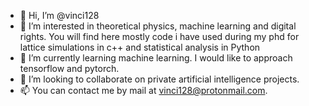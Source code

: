 - 👋 Hi, I’m @vinci128
- 👀 I’m interested in theoretical physics, machine learning and digital rights. You will find here mostly code i have used during my phd for lattice simulations in  c++ and statistical analysis in Python
- 🌱 I’m currently learning machine learning. I would like to approach tensorflow and pytorch.
- 💞️ I’m looking to collaborate on private artificial intelligence projects.
- 📫 You can contact me by mail at vinci128@protonmail.com.

<!---
vinci128/vinci128 is a ✨ special ✨ repository because its `README.md` (this file) appears on your GitHub profile.
You can click the Preview link to take a look at your changes.
--->
